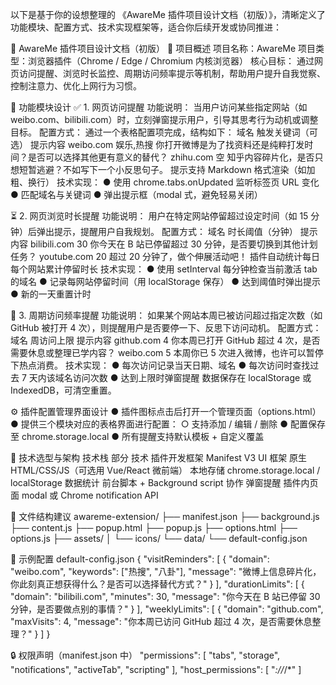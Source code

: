 以下是基于你的设想整理的 《AwareMe 插件项目设计文档（初版）》，清晰定义了功能模块、配置方式、技术实现框架等，适合你后续开发或协同推进：

📘 AwareMe 插件项目设计文档（初版）
🧭 项目概述
项目名称：AwareMe
项目类型：浏览器插件（Chrome / Edge / Chromium 内核浏览器）
核心目标：
通过网页访问提醒、浏览时长监控、周期访问频率提示等机制，帮助用户提升自我觉察、控制注意力、优化上网行为习惯。

🧩 功能模块设计
✅ 1. 网页访问提醒
功能说明：
当用户访问某些指定网站（如 weibo.com、bilibili.com）时，立刻弹窗提示用户，引导其思考行为动机或调整目标。
配置方式：
通过一个表格配置项完成，结构如下：
域名	触发关键词（可选）	提示内容
weibo.com	娱乐,热搜	你打开微博是为了找资料还是纯粹打发时间？是否可以选择其他更有意义的替代？
zhihu.com	空	知乎内容碎片化，是否只想短暂逃避？不如写下一个小反思句子。
提示支持 Markdown 格式渲染（如加粗、换行）
技术实现：
● 使用 chrome.tabs.onUpdated 监听标签页 URL 变化
● 匹配域名与关键词
● 弹出提示框（modal 式，避免轻易关闭）

⏳ 2. 网页浏览时长提醒
功能说明：
用户在特定网站停留超过设定时间（如 15 分钟）后弹出提示，提醒用户自我规划。
配置方式：
域名	时长阈值（分钟）	提示内容
bilibili.com	30	你今天在 B 站已停留超过 30 分钟，是否要切换到其他计划任务？
youtube.com	20	超过 20 分钟了，做个伸展活动吧！
插件自动统计每日每个网站累计停留时长
技术实现：
● 使用 setInterval 每分钟检查当前激活 tab 的域名
● 记录每网站停留时间（用 localStorage 保存）
● 达到阈值时弹出提示
● 新的一天重置计时

📆 3. 周期访问频率提醒
功能说明：
如果某个网站本周已被访问超过指定次数（如 GitHub 被打开 4 次），则提醒用户是否要停一下、反思下访问动机。
配置方式：
域名	周访问上限	提示内容
github.com	4	你本周已打开 GitHub 超过 4 次，是否需要休息或整理已学内容？
weibo.com	5	本周你已 5 次进入微博，也许可以暂停下热点消费。
技术实现：
● 每次访问记录当天日期、域名
● 每次访问时查找过去 7 天内该域名访问次数
● 达到上限时弹窗提醒
数据保存在 localStorage 或 IndexedDB，可清空重置。

⚙️ 插件配置管理界面设计
● 插件图标点击后打开一个管理页面（options.html）
● 提供三个模块对应的表格界面进行配置：
  ○ 支持添加 / 编辑 / 删除
● 配置保存至 chrome.storage.local
● 所有提醒支持默认模板 + 自定义覆盖

📐 技术选型与架构
技术栈
部分	技术
插件开发框架	Manifest V3
UI 框架	原生 HTML/CSS/JS（可选用 Vue/React 微前端）
本地存储	chrome.storage.local
 / localStorage
数据统计	前台脚本 + Background script 协作
弹窗提醒	插件内页面 modal 或 Chrome notification API

📁 文件结构建议
awareme-extension/
├── manifest.json
├── background.js
├── content.js
├── popup.html
├── popup.js
├── options.html
├── options.js
├── assets/
│   └── icons/
└── data/
    └── default-config.json

🧪 示例配置
default-config.json
{
  "visitReminders": [
    {
      "domain": "weibo.com",
      "keywords": ["热搜", "八卦"],
      "message": "微博上信息碎片化，你此刻真正想获得什么？是否可以选择替代方式？"
    }
  ],
  "durationLimits": [
    {
      "domain": "bilibili.com",
      "minutes": 30,
      "message": "你今天在 B 站已停留 30 分钟，是否要做点别的事情？"
    }
  ],
  "weeklyLimits": [
    {
      "domain": "github.com",
      "maxVisits": 4,
      "message": "你本周已访问 GitHub 超过 4 次，是否需要休息整理？"
    }
  ]
}

🔒 权限声明（manifest.json 中）
"permissions": [
  "tabs",
  "storage",
  "notifications",
  "activeTab",
  "scripting"
],
"host_permissions": [
  "*://*/*"
]


